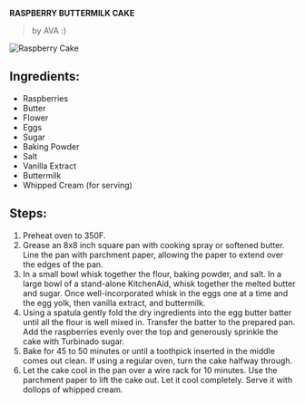 
**RASPBERRY BUTTERMILK CAKE**

> by AVA :)

![Raspberry Cake](https://ew278rgfoew.exactdn.com/wp-content/uploads/2022/10/White-Chocolate-Raspberry-Cake-4x5-1-scaled.jpg?strip=all&lossy=1&ssl=1)

## Ingredients: 
- Raspberries
- Butter
- Flower
- Eggs
- Sugar
- Baking Powder
- Salt
- Vanilla Extract
- Buttermilk
- Whipped Cream (for serving)

## Steps:

1. Preheat oven to 350F.
2. Grease an 8x8 inch square pan with cooking spray or softened butter. Line the pan with parchment paper, allowing the paper to extend over the edges of the pan.
3. In a small bowl whisk together the flour, baking powder, and salt. In a large bowl of a stand-alone KitchenAid, whisk together the melted butter and sugar. Once well-incorporated whisk in the eggs one at a time and the egg yolk, then vanilla extract, and buttermilk.
4. Using a spatula gently fold the dry ingredients into the egg butter batter until all the flour is well mixed in. Transfer the batter to the prepared pan. Add the raspberries evenly over the top and generously sprinkle the cake with Turbinado sugar.
5. Bake for 45 to 50 minutes or until a toothpick inserted in the middle comes out clean. If using a regular oven, turn the cake halfway through.
6. Let the cake cool in the pan over a wire rack for 10 minutes. Use the parchment paper to lift the cake out. Let it cool completely. Serve it with dollops of whipped cream.
